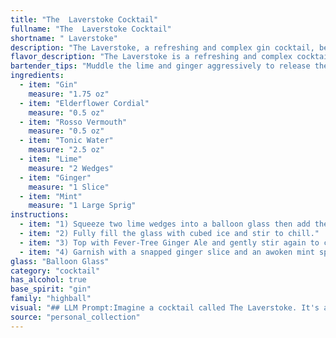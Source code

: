 ```yaml
---
title: "The  Laverstoke Cocktail"
fullname: "The  Laverstoke Cocktail"
shortname: " Laverstoke"
description: "The Laverstoke, a refreshing and complex gin cocktail, belongs to the **Gin & Tonic family**. Its origin likely draws inspiration from the classic Gin & Tonic, adding layers of floral notes, herbal bitterness and a touch of spice, making it a modern twist on a time-honored classic. "
flavor_description: "The Laverstoke is a refreshing and complex cocktail. The gin provides a crisp juniper base, while the elderflower cordial adds a floral sweetness. Rosso Vermouth contributes a bitter herbal note, balanced by the citrusy tartness of lime. The tonic water adds a light bitterness and effervescence, while ginger and mint provide a spicy and cooling finish. "
bartender_tips: "Muddle the lime and ginger aggressively to release their oils. Use a quality gin for a more nuanced flavor profile. When adding tonic water, aim for a gentle pour to avoid over-carbonating the drink. Garnish with a sprig of mint for freshness and visual appeal. Don't forget to taste and adjust the sweetness to your preference.  "
ingredients:
  - item: "Gin"
    measure: "1.75 oz"
  - item: "Elderflower Cordial"
    measure: "0.5 oz"
  - item: "Rosso Vermouth"
    measure: "0.5 oz"
  - item: "Tonic Water"
    measure: "2.5 oz"
  - item: "Lime"
    measure: "2 Wedges"
  - item: "Ginger"
    measure: "1 Slice"
  - item: "Mint"
    measure: "1 Large Sprig"
instructions:
  - item: "1) Squeeze two lime wedges into a balloon glass then add the cordial, Bombay Sapphire and MARTINI Rosso Vermouth, swirl to mix."
  - item: "2) Fully fill the glass with cubed ice and stir to chill."
  - item: "3) Top with Fever-Tree Ginger Ale and gently stir again to combine."
  - item: "4) Garnish with a snapped ginger slice and an awoken mint sprig."
glass: "Balloon Glass"
category: "cocktail"
has_alcohol: true
base_spirit: "gin"
family: "highball"
visual: "## LLM Prompt:Imagine a cocktail called The Laverstoke. It's a vibrant and refreshing blend of **gin**, **elderflower cordial**, **rosso vermouth**, **tonic water**, **lime**, **ginger**, and **mint**.  Describe its appearance in detail, considering:* **Color:** Is it a vibrant green? A dusky pink? A clear and sparkling hue?* **Texture:** Does it have a frothy head? Is it layered with different densities? Are there any visible ingredients like sliced lime or sprigs of mint?* **Glassware:** What kind of glass would best showcase the cocktail's beauty - a highball, a coupe, or something else entirely? * **Garnish:** What decorative elements would enhance the visual appeal? A lime wheel, a sprig of mint, or perhaps a ginger ribbon?**Example Output:** The Laverstoke is a symphony of color and texture. Its base is a luminous emerald green, tinged with a delicate blush from the elderflower cordial. A frothy head of tiny bubbles crowns the drink, hinting at the refreshing effervescence within.  Served in a highball glass, the cocktail is garnished with a slender lime wedge, its green contrasting beautifully with the drink's vibrant hues. A sprig of mint, gracefully tucked behind the lime, adds a touch of freshness and completes the visual composition. "
source: "personal_collection"
---
```


